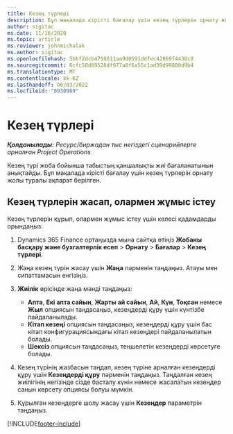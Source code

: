 ```yaml
---
title: Кезең түрлері
description: Бұл мақалада кірісті бағалау үшін кезең түрлерін орнату жолы туралы ақпарат берілген.
author: sigitac
ms.date: 11/16/2020
ms.topic: article
ms.reviewer: johnmichalak
ms.author: sigitac
ms.openlocfilehash: 5bbf2dcb4758611aa9d0591ddfec42869f4438c0
ms.sourcegitcommit: 6cfc50d89528df977a8f6a55c1ad39d99800d9b4
ms.translationtype: MT
ms.contentlocale: kk-KZ
ms.lasthandoff: 06/03/2022
ms.locfileid: "8930969"
---
```

# <a name="period-types"></a>Кезең түрлері

_**Қолданылады:** Ресурс/биржадан тыс негіздегі сценарийлерге арналған Project Operations_

Кезең түрі жоба бойынша табыстың қаншалықты жиі бағаланатынын анықтайды. Бұл мақалада кірісті бағалау үшін кезең түрлерін орнату жолы туралы ақпарат берілген. 

## <a name="create-and-work-with-period-types"></a>Кезең түрлерін жасап, олармен жұмыс істеу
Кезең түрлерін құрып, олармен жұмыс істеу үшін келесі қадамдарды орындаңыз:

1. Dynamics 365 Finance ортаңызда мына сайтқа өтіңіз **Жобаны басқару және бухгалтерлік есеп** > **Орнату** > **Бағалар** > **Кезең түрлері**.
2. Жаңа кезең түрін жасау үшін **Жаңа** пәрменін таңдаңыз. Атауы мен сипаттамасын енгізіңіз.
3. **Жиілік** өрісінде жаңа мәнді таңдаңыз:

    - **Апта**, **Екі апта сайын**, **Жарты ай сайын**, **Ай**, **Күн**, **Тоқсан** немесе **Жыл** опциясын таңдасаңыз, кезеңдерді құру үшін күнтізбе пайдаланылады. 
    - **Кітап кезеңі** опциясын таңдасаңыз, кезеңдерді құру үшін бас кітап конфигурациясындағы кітап кезеңдері пайдаланылатын болады.
    - **Шексіз** опциясын таңдасаңыз, теңшелетін кезеңдерді көрсетуге болады.
4. Кезең түрінің жазбасын таңдап, кезең түріне арналған кезеңдерді құру үшін **Кезеңдерді құру** пәрменін таңдаңыз. Таңдалған кезең жиілігінің негізінде сізде басталу күнін немесе жасалатын кезеңдер санын көрсету опциясы болуы мүмкін.
5. Құрылған кезеңдерге шолу жасау үшін **Кезеңдер** параметрін таңдаңыз.



[!INCLUDE[footer-include](../includes/footer-banner.md)]